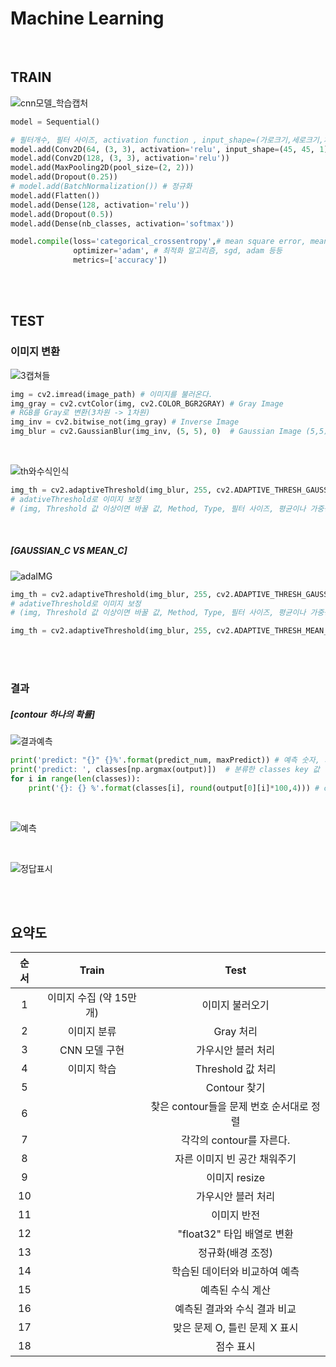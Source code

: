 # Machine Learning

<br>

## TRAIN

![cnn모델_학습캡처](README.assets/cnn모델_학습캡처.JPG)

```python
model = Sequential()

# 필터개수, 필터 사이즈, activation function , input_shape=(가로크기,세로크기,차원)
model.add(Conv2D(64, (3, 3), activation='relu', input_shape=(45, 45, 1)))
model.add(Conv2D(128, (3, 3), activation='relu'))
model.add(MaxPooling2D(pool_size=(2, 2)))
model.add(Dropout(0.25))
# model.add(BatchNormalization()) # 정규화
model.add(Flatten())
model.add(Dense(128, activation='relu'))
model.add(Dropout(0.5))
model.add(Dense(nb_classes, activation='softmax'))

model.compile(loss='categorical_crossentropy',# mean square error, mean absolute error 등 사용 가능
              optimizer='adam',	# 최적화 알고리즘, sgd, adam 등등
              metrics=['accuracy'])
```

<br>

<br>

## TEST



### 이미지 변환

![3캡쳐들](README.assets/3캡쳐들-1591792634261.JPG)



```python
img = cv2.imread(image_path) # 이미지를 불러온다.
img_gray = cv2.cvtColor(img, cv2.COLOR_BGR2GRAY) # Gray Image 
# RGB를 Gray로 변환(3차원 -> 1차원)
img_inv = cv2.bitwise_not(img_gray)	# Inverse Image
img_blur = cv2.GaussianBlur(img_inv, (5, 5), 0)  # Gaussian Image (5,5) 필터로 적용
```

<br>

![th와수식인식](README.assets/th와수식인식-1591793144571.JPG)

```python
img_th = cv2.adaptiveThreshold(img_blur, 255, cv2.ADAPTIVE_THRESH_GAUSSIAN_C, cv2.THRESH_BINARY_INV, 5, 2)
# adativeThreshold로 이미지 보정
# (img, Threshold 값 이상이면 바꿀 값, Method, Type, 필터 사이즈, 평균이나 가중평균에서 차감할 값)
```

<br>

##### [GAUSSIAN_C VS MEAN_C]

![adaIMG](README.assets/adaIMG.JPG)

```python
img_th = cv2.adaptiveThreshold(img_blur, 255, cv2.ADAPTIVE_THRESH_GAUSSIAN_C, cv2.THRESH_BINARY_INV, 3, 2)
# adativeThreshold로 이미지 보정
# (img, Threshold 값 이상이면 바꿀 값, Method, Type, 필터 사이즈, 평균이나 가중평균에서 차감할 값)

img_th = cv2.adaptiveThreshold(img_blur, 255, cv2.ADAPTIVE_THRESH_MEAN_C, cv2.THRESH_BINARY_INV, 3, 2)
```

<br>

<br>

### 결과

##### [contour 하나의 확률]

![결과예측](README.assets/결과예측.JPG)

```python
print('predict: "{}" {}%'.format(predict_num, maxPredict)) # 예측 숫자, 가장 높은 확률의 숫자
print('predict: ', classes[np.argmax(output)]) 	# 분류한 classes key 값
for i in range(len(classes)):
    print('{}: {} %'.format(classes[i], round(output[0][i]*100,4))) # classes 각각의 확률
```

<br>



![예측](README.assets/예측.JPG)



<br>

![정답표시](README.assets/정답표시.JPG)

<br>

<br>

## 요약도

| 순서 |          Train          |                   Test                   |
| :--: | :---------------------: | :--------------------------------------: |
|  1   | 이미지 수집 (약 15만개) |             이미지 불러오기              |
|  2   |       이미지 분류       |                Gray 처리                 |
|  3   |      CNN 모델 구현      |            가우시안 블러 처리            |
|  4   |       이미지 학습       |            Threshold 값 처리             |
|  5   |                         |               Contour 찾기               |
|  6   |                         | 찾은 contour들을 문제 번호 순서대로 정렬 |
|  7   |                         |         각각의 contour를 자른다.         |
|  8   |                         |       자른 이미지 빈 공간 채워주기       |
|  9   |                         |              이미지 resize               |
|  10  |                         |            가우시안 블러 처리            |
|  11  |                         |               이미지 반전                |
|  12  |                         |        "float32" 타입 배열로 변환        |
|  13  |                         |            정규화(배경 조정)             |
|  14  |                         |      학습된 데이터와 비교하여 예측       |
|  15  |                         |             예측된 수식 계산             |
|  16  |                         |       예측된 결과와 수식 결과 비교       |
|  17  |                         |      맞은 문제 O, 틀린 문제 X 표시       |
|  18  |                         |                점수 표시                 |



